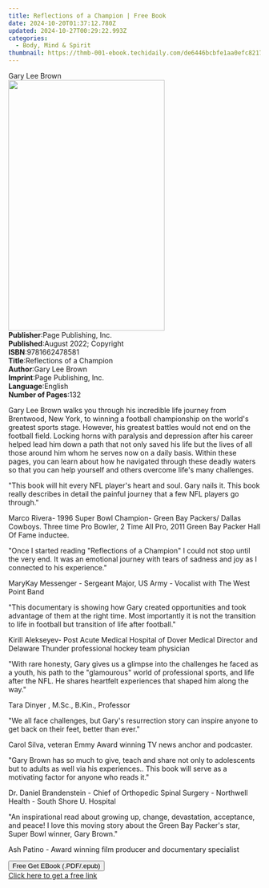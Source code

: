 ```yaml
---
title: Reflections of a Champion | Free Book
date: 2024-10-20T01:37:12.780Z
updated: 2024-10-27T00:29:22.993Z
categories:
  - Body, Mind & Spirit
thumbnail: https://thmb-001-ebook.techidaily.com/de6446bcbfe1aa0efc8217ca0455bfd8ea50f44aea6a846a62e4e1049516e854.jpg
---
```

<main id="book-container">
  <div class="flex flex-col">
    <div class="book-brief flex-1 py-6 px-4 sm:p-6 md:py-10 md:px-8">
      <!-- brief-->
      <div class="book-brief-main">Gary Lee Brown</div>
    </div>
    <div
      class="book-meta-info flex-1 grid gap-4 col-start-1 col-end-3 row-start-1 sm:mb-6 sm:grid-cols-4 lg:gap-6 lg:col-start-2 lg:row-end-6 lg:row-span-6 lg:mb-0"
    >
      <div
        class="book-meta-info-left place-content-center mt-4 p-4 text-sm leading-6 col-start-2 col-span-2 dark:text-slate-400"
      >
        <img
          class="w-full h-500 object-cover rounded-lg sm:h-255 sm:col-span-2 lg:col-span-full"
          src="https://img-001-ebook.techidaily.com/e6bb25d21d34e6a3a5f0158ab2a3cab1671750fd3210614dd2a8222c37ffba20.jpg"
          alt=""
          width="312"
          height="500"
        />
      </div>
      <div
        class="book-meta-info-right mt-2 col-start-1 row-start-2 col-span-3 self-center"
      >
        <!-- meta data  -->
        <div class="flex flex-col px-4 md:px-8">
          <div class="flex-1">
            <strong>Publisher</strong>:<span class="px-2"
              >Page Publishing, Inc.</span
            >
          </div>
          <div class="flex-1">
            <strong>Published</strong>:<span class="px-2"
              >August 2022; Copyright</span
            >
          </div>
          <div class="flex-1">
            <strong>ISBN</strong>:<span class="px-2">9781662478581</span>
          </div>
          <div class="flex-1">
            <strong>Title</strong>:<span class="px-2"
              >Reflections of a Champion</span
            >
          </div>
          <div class="flex-1">
            <strong>Author</strong>:<span class="px-2">Gary Lee Brown</span>
          </div>
          <div class="flex-1">
            <strong>Imprint</strong>:<span class="px-2"
              >Page Publishing, Inc.</span
            >
          </div>
          <div class="flex-1">
            <strong>Language</strong>:<span class="px-2">English</span>
          </div>
          <div class="flex-1">
            <strong>Number of Pages</strong>:<span class="px-2">132</span>
          </div>
        </div>
      </div>
    </div>
    <div class="book-description flex-1 py-6 px-4 sm:p-6 md:py-10 md:px-8">
      <div class="book-description-main">
        <div accordion-content="" id="description">
          <p>
            Gary Lee Brown walks you through his incredible life journey from
            Brentwood, New York, to winning a football championship on the
            world's greatest sports stage. However, his greatest battles would
            not end on the football field. Locking horns with paralysis and
            depression after his career helped lead him down a path that not
            only saved his life but the lives of all those around him whom he
            serves now on a daily basis. Within these pages, you can learn about
            how he navigated through these deadly waters so that you can help
            yourself and others overcome life's many challenges.
          </p>
          <p></p>
          <p></p>
          <p></p>
          <p>
            "This book will hit every NFL player's heart and soul. Gary nails
            it. This book really describes in detail the painful journey that a
            few NFL players go through."
          </p>
          <p></p>
          <p></p>
          <p></p>
          <p>
            Marco Rivera- 1996 Super Bowl Champion- Green Bay Packers/ Dallas
            Cowboys. Three time Pro Bowler, 2 Time All Pro, 2011 Green Bay
            Packer Hall Of Fame inductee.
          </p>
          <p></p>
          <p></p>
          <p></p>
          <p>
            "Once I started reading "Reflections of a Champion" I could not stop
            until the very end. It was an emotional journey with tears of
            sadness and joy as I connected to his experience."
          </p>
          <p></p>
          <p></p>
          <p></p>
          <p>
            MaryKay Messenger - Sergeant Major, US Army - Vocalist with The West
            Point Band
          </p>
          <p></p>
          <p></p>
          <p></p>
          <p>
            "This documentary is showing how Gary created opportunities and took
            advantage of them at the right time. Most importantly it is not the
            transition to life in football but transition of life after
            football."
          </p>
          <p></p>
          <p></p>
          <p></p>
          <p>
            Kirill Alekseyev- Post Acute Medical Hospital of Dover Medical
            Director and Delaware Thunder professional hockey team physician
          </p>
          <p></p>
          <p></p>
          <p></p>
          <p>
            "With rare honesty, Gary gives us a glimpse into the challenges he
            faced as a youth, his path to the "glamourous" world of professional
            sports, and life after the NFL. He shares heartfelt experiences that
            shaped him along the way."
          </p>
          <p></p>
          <p></p>
          <p></p>
          <p>Tara Dinyer , M.Sc., B.Kin., Professor</p>
          <p></p>
          <p></p>
          <p></p>
          <p>
            "We all face challenges, but Gary's resurrection story can inspire
            anyone to get back on their feet, better than ever."
          </p>
          <p></p>
          <p></p>
          <p></p>
          <p>
            Carol Silva, veteran Emmy Award winning TV news anchor and
            podcaster.
          </p>
          <p></p>
          <p></p>
          <p></p>
          <p>
            "Gary Brown has so much to give, teach and share not only to
            adolescents but to adults as well via his experiences.. This book
            will serve as a motivating factor for anyone who reads it."
          </p>
          <p></p>
          <p></p>
          <p></p>
          <p>
            Dr. Daniel Brandenstein - Chief of Orthopedic Spinal Surgery -
            Northwell Health - South Shore U. Hospital
          </p>
          <p></p>
          <p></p>
          <p></p>
          <p>
            "An inspirational read about growing up, change, devastation,
            acceptance, and peace! I love this moving story about the Green Bay
            Packer's star, Super Bowl winner, Gary Brown."
          </p>
          <p></p>
          <p></p>
          <p></p>
          <p>
            Ash Patino - Award winning film producer and documentary specialist
          </p>
        </div>
        <div class="accordion-fader"></div>
      </div>
    </div>
    <div class="book-excerpts flex-1 py-6 px-4 sm:p-6 md:py-10 md:px-8"></div>
    <div
      class="book-about-author flex-1 py-6 px-4 sm:p-6 md:py-10 md:px-8"
    ></div>
    <div class="book-free-get flex-1 py-6 px-4 sm:p-6 md:py-10 md:px-8">
      <button
        id="btn-free-get"
        class="bg-blue-500 hover:bg-blue-700 text-white font-bold py-2 px-4 rounded"
      >
        Free Get EBook (.PDF/.epub)
      </button>
      <div id="countdown-display" class="px-2 text-lg mt-2"></div>
      <a
        id="free-link"
        class="hidden bg-blue-500 hover:bg-blue-700 text-white font-bold py-2 px-4 rounded"
        href="https://www.ebooks.com/en-us/book/210650367/reflections-of-a-champion/gary-lee-brown/"
        target="_blank"
        >Click here to get a free link</a
      >
    </div>
    <script>
      let countdownTime = 0;
      let countdownInterval = null;
      document
        .getElementById('btn-free-get')
        .addEventListener('click', startCountdown);
      function startCountdown() {
        countdownTime = new Date().getTime() + 60000 * 3;
        countdownInterval = setInterval(updateCountdown, 1000);
        document.getElementById('btn-free-get').disabled = true;
        document
          .getElementById('btn-free-get')
          .classList.add('bg-gray-500', 'cursor-not-allowed');
      }
      function updateCountdown() {
        let currentTime = new Date().getTime();
        let timeLeft = countdownTime - currentTime;
        let secondsLeft = Math.floor(timeLeft / 1000);
        document.getElementById('countdown-display').innerHTML =
          `Remaining time: ${secondsLeft} seconds.`;
        if (secondsLeft <= 0) {
          clearInterval(countdownInterval);
          document.getElementById('btn-free-get').classList.add('hidden');
          document.getElementById('free-link').classList.remove('hidden');
          document.getElementById('countdown-display').innerHTML = '';
        }
      }
    </script>
  </div>
</main>

<ins class="adsbygoogle"
      style="display:block"
      data-ad-client="ca-pub-7571918770474297"
      data-ad-slot="8358498916"
      data-ad-format="auto"
      data-full-width-responsive="true"></ins>
    